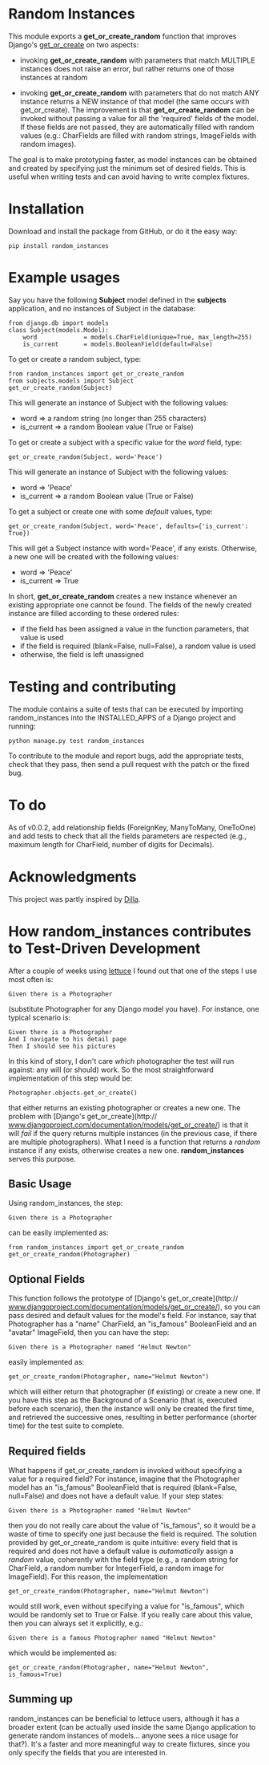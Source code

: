 Random Instances
====================================

This module exports a **get\_or\_create_random** function that improves Django's 
[get_or_create](http://djangoproject.com/documentation/models/get_or_create/)
on two aspects:

* invoking **get\_or\_create_random** with parameters that match MULTIPLE instances
does not raise an error, but rather returns one of those instances at random

* invoking **get\_or\_create_random** with parameters that do not match ANY instance
returns a NEW instance of that model (the same occurs with get_or_create). The
improvement is that **get\_or\_create_random** can be invoked without passing a value
for all the 'required' fields of the model. If these fields are not passed, 
they are automatically filled with random values (e.g.: CharFields are filled
with random strings, ImageFields with random images).

The goal is to make prototyping faster, as model instances can be obtained and 
created by specifying just the minimum set of desired fields. This is useful
when writing tests and can avoid having to write complex fixtures.

Installation
====================================

Download and install the package from GitHub, or do it the easy way:

    pip install random_instances

Example usages
====================================

Say you have the following **Subject** model defined in the **subjects** 
application, and no instances of Subject in the database:

    from django.db import models
    class Subject(models.Model):
        word             = models.CharField(unique=True, max_length=255)
        is_current       = models.BooleanField(default=False)

To get or create a random subject, type:

    from random_instances import get_or_create_random
    from subjects.models import Subject
    get_or_create_random(Subject)
    
This will generate an instance of Subject with the following values:

* word => a random string (no longer than 255 characters)
* is_current => a random Boolean value (True or False)

To get or create a subject with a specific value for the *word* field, type:

    get_or_create_random(Subject, word='Peace')

This will generate an instance of Subject with the following values:

* word => 'Peace'
* is_current => a random Boolean value (True or False)

To get a subject or create one with some *default* values, type:

    get_or_create_random(Subject, word='Peace', defaults={'is_current': True})

This will get a Subject instance with word='Peace', if any exists. 
Otherwise, a new one will be created with the following values:

* word => 'Peace'
* is_current => True

In short, **get\_or\_create_random** creates a new instance whenever an 
existing appropriate one cannot be found. The fields of the newly created 
instance are filled according to these ordered rules:

* if the field has been assigned a value in the function parameters, that value is used
* if the field is required (blank=False, null=False), a random value is used
* otherwise, the field is left unassigned


Testing and contributing
====================================

The module contains a suite of tests that can be executed by importing
random_instances into the INSTALLED\_APPS of a Django project and running:

    python manage.py test random_instances

To contribute to the module and report bugs, add the appropriate tests, check
that they pass, then send a pull request with the patch or the fixed bug.


To do
====================================

As of v0.0.2, add relationship fields (ForeignKey, ManyToMany, OneToOne) and
add tests to check that all the fields parameters are respected (e.g., maximum
length for CharField, number of digits for Decimals).


Acknowledgments
====================================

This project was partly inspired by [Dilla](https://github.com/beheadedmyway/dilla).


How random_instances contributes to Test-Driven Development
====================================

After a couple of weeks using [lettuce](http://www.lettuce.it) I found out that
one of the steps I use most often is: 

    Given there is a Photographer 

(substitute Photographer for any Django model you have). For instance, 
one typical scenario is: 

    Given there is a Photographer 
    And I navigate to his detail page 
    Then I should see his pictures 

In this kind of story, I don't care *which* photographer the test will 
run against: any will (or should) work. So the most straightforward 
implementation of this step would be: 

    Photographer.objects.get_or_create() 

that either returns an existing photographer or creates a new one. The 
problem with [Django's get\_or\_create](http:// 
www.djangoproject.com/documentation/models/get_or_create/) is that it will *fail* if 
the query returns multiple instances (in the previous case, if there 
are multiple photographers). 
What I need is a function that returns a *random* instance if any 
exists, otherwise creates a new one. **random_instances** serves this purpose.

Basic Usage
----------------------- 
Using random_instances, the step:

    Given there is a Photographer 

can be easily implemented as: 

    from random_instances import get_or_create_random 
    get_or_create_random(Photographer) 

Optional Fields
----------------------------- 
This function follows the prototype of [Django's get\_or\_create](http:// 
www.djangoproject.com/documentation/models/get_or_create/), so you can 
pass desired and default values for the model's field. For instance, 
say that Photographer has a "name" CharField, an "is\_famous" 
BooleanField and an "avatar" ImageField, then you can have the step: 

    Given there is a Photographer named "Helmut Newton" 

easily implemented as: 

    get_or_create_random(Photographer, name="Helmut Newton") 

which will either return that photographer (if existing) or create a 
new one. 
If you have this step as the Background of a Scenario (that is, 
executed before each scenario), then the instance will only be created 
the first time, and retrieved the successive ones, resulting in better 
performance (shorter time) for the test suite to complete. 

Required fields 
----------------------------- 
What happens if get_or_create_random is invoked without specifying a 
value for a required field? 
For instance, imagine that the Photographer model has an "is\_famous" 
BooleanField that is required (blank=False, null=False) and does not 
have a default value. If your step states: 

    Given there is a Photographer named "Helmut Newton" 

then you do not really care about the value of "is\_famous", so it 
would be a waste of time to specify one just because the field is 
required. The solution provided by get_or_create_random is quite 
intuitive: every field that is required and does not have a default 
value is *automatically* assign a *random* value, coherently with the 
field type (e.g., a random string for CharField, a random number for 
IntegerField, a random image for ImageField). 
For this reason, the implementation 

    get_or_create_random(Photographer, name="Helmut Newton") 

would still work, even without specifying a value for "is\_famous", 
which would be randomly set to True or False. If you really care about 
this value, then you can always set it explicitly, e.g.: 

    Given there is a famous Photographer named "Helmut Newton" 

which would be implemented as: 

    get_or_create_random(Photographer, name="Helmut Newton", is_famous=True) 


Summing up
----------------------- 

random_instances can be beneficial to lettuce users, although 
it has a broader extent (can be actually used inside the same Django 
application to generate random instances of models... anyone sees a nice
usage for that?). It's a faster and more meaningful way to 
create fixtures, since you only specify the fields that you are interested 
in.